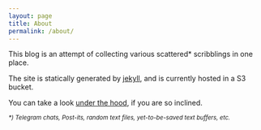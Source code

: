 ```yaml
---
layout: page
title: About
permalink: /about/
---
```


This blog is an attempt of collecting various scattered\* scribblings in one place.

The site is statically generated by [jekyll](https://jekyllrb.com/), and is currently hosted in a S3 bucket.

You can take a look [under the hood](https://github.com/folkol/blog.folkol.com.git), if you are so inclined.

<sub>_\*) Telegram chats, Post-its, random text files, yet-to-be-saved text buffers, etc._</sub>
